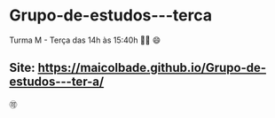 # Grupo-de-estudos---terca
Turma M - Terça das 14h às 15:40h 🚴:clap:
:smile:
## Site: https://maicolbade.github.io/Grupo-de-estudos---ter-a/
🉑
